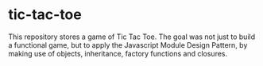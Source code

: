 # tic-tac-toe

This repository stores a game of Tic Tac Toe. The goal was not just to build a functional game, but to apply the Javascript Module Design Pattern, by making use of objects, inheritance, factory functions and closures.